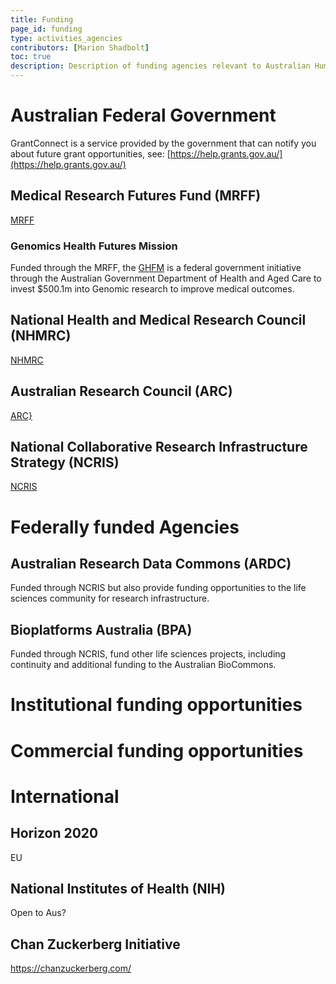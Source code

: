 ```yaml
---
title: Funding
page_id: funding
type: activities_agencies
contributors: [Marion Shadbolt]
toc: true
description: Description of funding agencies relevant to Australian Human 'Omics researchers.
---
```


# Australian Federal Government

GrantConnect is a service provided by the government that can notify you about future grant opportunities, see: [https://help.grants.gov.au/](https://help.grants.gov.au/)

## Medical Research Futures Fund (MRFF)

[MRFF](https://www.health.gov.au/our-work/medical-research-future-fund)

### Genomics Health Futures Mission

Funded through the MRFF, the [GHFM](https://www.health.gov.au/our-work/genomics-health-futures-mission) is a federal government initiative through the Australian Government Department of Health and Aged Care to invest $500.1m into Genomic research to improve medical outcomes.

## National Health and Medical Research Council (NHMRC)

[NHMRC](https://www.nhmrc.gov.au/)



## Australian Research Council (ARC)

[ARC}](https://www.arc.gov.au/)

## National Collaborative Research Infrastructure Strategy (NCRIS)

[NCRIS](https://www.education.gov.au/ncris)

# Federally funded Agencies

## Australian Research Data Commons (ARDC)

Funded through NCRIS but also provide funding opportunities to the life sciences community for research infrastructure.

## Bioplatforms Australia (BPA)

Funded through NCRIS, fund other life sciences projects, including continuity and additional funding to the Australian BioCommons.

# Institutional funding opportunities

# Commercial funding opportunities

# International

## Horizon 2020

EU

## National Institutes of Health (NIH)

Open to Aus?

## Chan Zuckerberg Initiative

https://chanzuckerberg.com/

